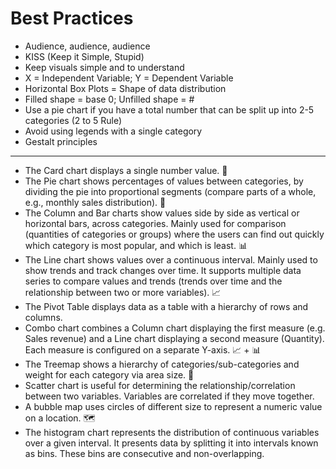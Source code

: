 # Best Practices

* Audience, audience, audience
* KISS (Keep it Simple, Stupid)
* Keep visuals simple and to understand
* X = Independent Variable; Y = Dependent Variable
* Horizontal Box Plots = Shape of data distribution
* Filled shape = base 0; Unfilled shape = #
* Use a pie chart if you have a total number that can be split up into 2-5 categories (2 to 5 Rule)
* Avoid using legends with a single category
* Gestalt principles

-----

* The Card chart displays a single number value. 🔢
* The Pie chart shows percentages of values between categories, by dividing the pie into proportional segments (compare parts of a whole, e.g., monthly sales distribution). 🍩
* The Column and Bar charts show values side by side as vertical or horizontal bars, across categories. Mainly used for comparison (quantities of categories or groups) where the users can find out quickly which category is most popular, and which is least. 📊
* The Line chart shows values over a continuous interval. Mainly used to show trends and track changes over time. It supports multiple data series to compare values and trends (trends over time and the relationship between two or more variables). 📈
* The Pivot Table displays data as a table with a hierarchy of rows and columns.
* Combo chart combines a Column chart displaying the first measure (e.g. Sales revenue) and a Line chart displaying a second measure (Quantity). Each measure is configured on a separate Y-axis. 📈 + 📊
* The Treemap shows a hierarchy of categories/sub-categories and weight for each category via area size. 🌳
* Scatter chart is useful for determining the relationship/correlation between two variables. Variables are correlated if they move together.
* A bubble map uses circles of different size to represent a numeric value on a location. 🗺
* The histogram chart represents the distribution of continuous variables over a given interval. It presents data by splitting it into intervals known as bins. These bins are consecutive and non-overlapping.
